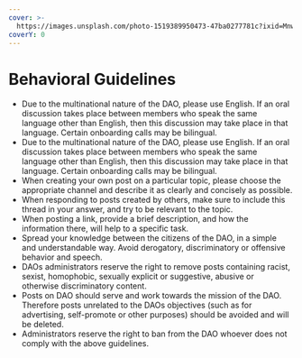 ```yaml
---
cover: >-
  https://images.unsplash.com/photo-1519389950473-47ba0277781c?ixid=MnwxMjA3fDB8MHxwaG90by1wYWdlfHx8fGVufDB8fHx8&ixlib=rb-1.2.1&auto=format&fit=crop&w=2970&q=80
coverY: 0
---
```


# Behavioral Guidelines

* Due to the multinational nature of the DAO, please use English. If an oral discussion takes place between members who speak the same language other than English, then this discussion may take place in that language. Certain onboarding calls may be bilingual.&#x20;
* Due to the multinational nature of the DAO, please use English. If an oral discussion takes place between members who speak the same language other than English, then this discussion may take place in that language. Certain onboarding calls may be bilingual.&#x20;
* When creating your own post on a particular topic, please choose the appropriate channel and describe it as clearly and concisely as possible.&#x20;
* When responding to posts created by others, make sure to include this thread in your answer, and try to be relevant to the topic.&#x20;
* When posting a link, provide a brief description, and how the information there, will help to a specific task.&#x20;
* Spread your knowledge between the citizens of the DAO, in a simple and understandable way. Avoid derogatory, discriminatory or offensive behavior and speech.
* DAOs administrators reserve the right to remove posts containing racist, sexist, homophobic, sexually explicit or suggestive, abusive or otherwise discriminatory content.&#x20;
* Posts on DAO should serve and work towards the mission of the DAO. Therefore posts unrelated to the DAOs objectives (such as for advertising, self-promote or other purposes) should be avoided and will be deleted.
* Administrators reserve the right to ban from the DAO whoever does not comply with the above guidelines.
